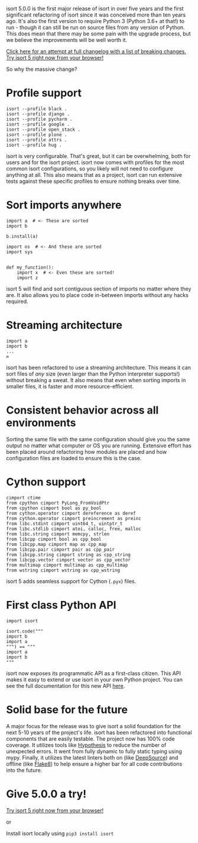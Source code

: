 isort 5.0.0 is the first major release of isort in over five years and the first significant refactoring of isort since it was conceived more than ten years ago.
It's also the first version to require Python 3 (Python 3.6+ at that!) to run - though it can still be run on source files from any version of Python.
This does mean that there may be some pain with the upgrade process, but we believe the improvements will be well worth it.

[Click here for an attempt at full changelog with a list of breaking changes.](https://timothycrosley.github.io/isort/CHANGELOG/)
[Try isort 5 right now from your browser!](https://timothycrosley.github.io/isort/docs/interactive/try/)

So why the massive change? 

# Profile support
```
isort --profile black .
isort --profile django .
isort --profile pycharm .
isort --profile google .
isort --profile open_stack .
isort --profile plone .
isort --profile attrs .
isort --profile hug .
```

isort is very configurable. That's great, but it can be overwhelming, both for users and for the isort project. isort now comes with profiles for the most common isort configurations,
so you likely will not need to configure anything at all. This also means that as a project, isort can run extensive tests against these specific profiles to ensure nothing breaks over time.

# Sort imports **anywhere**

```python3
import a  # <- These are sorted
import b

b.install(a)

import os  # <- And these are sorted
import sys


def my_function():
    import x  # <- Even these are sorted!
    import z
```

isort 5 will find and sort contiguous section of imports no matter where they are.
It also allows you to place code in-between imports without any hacks required.

# Streaming architecture

```python3
import a
import b
...
∞
```
isort has been refactored to use a streaming architecture. This means it can sort files of *any* size (even larger than the Python interpreter supports!) without breaking a sweat.
It also means that even when sorting imports in smaller files, it is faster and more resource-efficient.

# Consistent behavior across **all** environments

Sorting the same file with the same configuration should give you the same output no matter what computer or OS you are running. Extensive effort has been placed around refactoring
how modules are placed and how configuration files are loaded to ensure this is the case.


# Cython support

```python3
cimport ctime
from cpython cimport PyLong_FromVoidPtr
from cpython cimport bool as py_bool
from cython.operator cimport dereference as deref
from cython.operator cimport preincrement as preinc
from libc.stdint cimport uint64_t, uintptr_t
from libc.stdlib cimport atoi, calloc, free, malloc
from libc.string cimport memcpy, strlen
from libcpp cimport bool as cpp_bool
from libcpp.map cimport map as cpp_map
from libcpp.pair cimport pair as cpp_pair
from libcpp.string cimport string as cpp_string
from libcpp.vector cimport vector as cpp_vector
from multimap cimport multimap as cpp_multimap
from wstring cimport wstring as cpp_wstring
```

isort 5 adds seamless support for Cython (`.pyx`) files.

# First class Python API

```python3
import isort

isort.code("""
import b
import a
""") == """
import a
import b
"""
```

isort now exposes its programmatic API as a first-class citizen. This API makes it easy to extend or use isort in your own Python project. You can see the full documentation for this new API [here](https://timothycrosley.github.io/isort/reference/isort/api/).

# Solid base for the future

A major focus for the release was to give isort a solid foundation for the next 5-10 years of the project's life.
isort has been refactored into functional components that are easily testable. The project now has 100% code coverage.
It utilizes tools like [Hypothesis](https://hypothesis.readthedocs.io/en/latest/) to reduce the number of unexpected errors.
It went from fully dynamic to fully static typing using mypy. Finally, it utilizes the latest linters both on (like [DeepSource](https://deepsource.io/gh/timothycrosley/isort/)) and offline (like [Flake8](https://flake8.pycqa.org/en/latest/)) to help ensure a higher bar for all code contributions into the future.

# Give 5.0.0 a try!

[Try isort 5 right now from your browser!](https://timothycrosley.github.io/isort/docs/interactive/try/)

or 

Install isort locally using `pip3 install isort`
